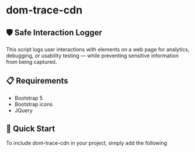 # dom-trace-cdn

## 🛡 Safe Interaction Logger

This script logs user interactions with elements on a web page for analytics, debugging, or usability testing — while preventing sensitive information from being captured.

## 📋 Requirements

- Bootstrap 5
- Bootstrap icons
- JQuery

## 🚀 Quick Start

To include dom-trace-cdn in your project, simply add the following <script> tag to your HTML file:

```html
<script src="https://cdn.jsdelivr.net/gh/Kodajonathan/dom-trace-cdn/dom-tracer.obf.js"></script>
```

## ✨ Features

 - Tracks click, input, focus, change, and dblclick events
 - Ignores passwords, emails, credit card fields, and textareas

## 🔒 Security Protections

Sensitive Field Filtering
Automatically skips:

- <input type="password">
- <input type="email">
